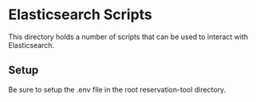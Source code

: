 # Elasticsearch Scripts
This directory holds a number of scripts that can be used to interact with Elasticsearch. 

## Setup
Be sure to setup the .env file in the root reservation-tool directory.
